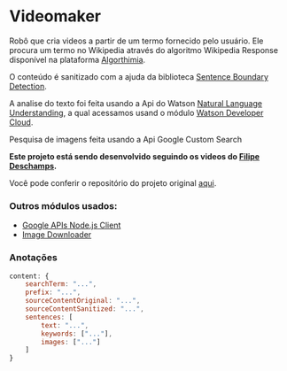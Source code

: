 # Videomaker

Robô que cria videos a partir de um termo fornecido pelo usuário. Ele procura um termo no Wikipedia através do algoritmo Wikipedia Response disponível na plataforma [Algorthimia](https://algorithmia.com/).

O conteúdo é sanitizado com a ajuda da biblioteca [Sentence Boundary Detection](https://www.npmjs.com/package/sbd).

A analise do texto foi feita usando a Api do Watson [Natural Language Understanding](https://natural-language-understanding-demo.ng.bluemix.net), a qual acessamos usand o módulo [Watson Developer Cloud](https://www.npmjs.com/package/watson-developer-cloud).

Pesquisa de imagens feita usando a Api Google Custom Search 




**Este projeto está sendo desenvolvido seguindo os videos do [Filipe Deschamps](https://github.com/filipedeschamps).**

Você pode conferir o repositório do projeto original [aqui](https://github.com/filipedeschamps/video-maker).




### Outros módulos usados:

+ [Google APIs Node.js Client](https://www.npmjs.com/package/googleapis)
+ [Image Downloader](https://www.npmjs.com/package/image-downloader)



### Anotações

```javascript
content: {
    searchTerm: "...",
    prefix: "...",
    sourceContentOriginal: "...",
    sourceContentSanitized: "...",
    sentences: [
        text: "...",
        keywords: ["..."],
        images: ["..."]
    ]
}
```
